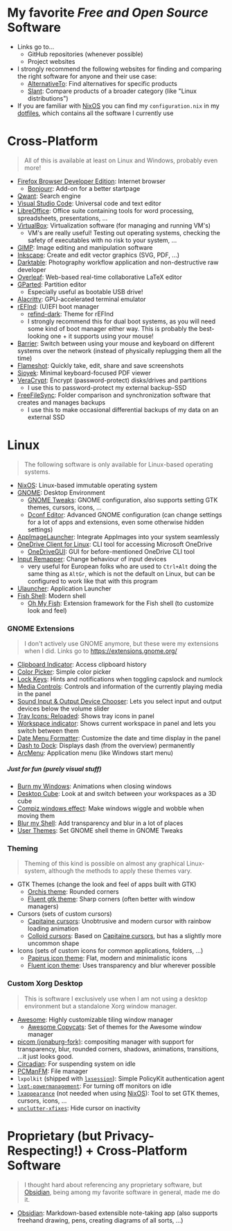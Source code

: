 # My favorite _**Free and Open Source**_ Software
- Links go to...
	- GitHub repositories (whenever possible)
	- Project websites
- I strongly recommend the following websites for finding and comparing the right software for anyone and their use case:
	- [AlternativeTo](https://alternativeto.net/): Find alternatives for specific products
	- [Slant](https://slant.co): Compare products of a broader category (like "Linux distributions")
 - If you are familiar with [NixOS](https://nixos.org/) you can find my `configuration.nix` in my [dotfiles](https://github.com/julius-boettger/dotfiles), which contains all the software I currently use

# Cross-Platform
> All of this is available at least on Linux and Windows, probably even more!
- [Firefox Browser Developer Edition](https://www.mozilla.org/en-US/firefox/developer/): Internet browser
	- [Bonjourr](https://github.com/victrme/Bonjourr): Add-on for a better startpage
- [Qwant](https://about.qwant.com/en/): Search engine
- [Visual Studio Code](https://github.com/microsoft/vscode): Universal code and text editor
- [LibreOffice](https://www.libreoffice.org/): Office suite containing tools for word processing, spreadsheets, presentations, ...
- [VirtualBox](https://www.virtualbox.org/): Virtualization software (for managing and running VM's)
	- VM's are really useful! Testing out operating systems, checking the safety of executables with no risk to your system, ...
- [GIMP](https://www.gimp.org/): Image editing and manipulation software
- [Inkscape](https://github.com/inkscape/inkscape): Create and edit vector graphics (SVG, PDF, ...)
- [Darktable](https://github.com/darktable-org/darktable): Photography workflow application and non-destructive raw developer 
- [Overleaf](https://github.com/overleaf/overleaf): Web-based real-time collaborative LaTeX editor
- [GParted](https://gparted.org/): Partition editor 
	- Especially useful as bootable USB drive!
- [Alacritty](https://github.com/alacritty/alacritty): GPU-accelerated terminal emulator
- [rEFInd](http://www.rodsbooks.com/refind/): (U)EFI boot manager
	- [refind-dark](https://github.com/2KAbhishek/refind-dark): Theme for rEFInd
	- I strongly recommend this for dual boot systems, as you will need some kind of boot manager either way. This is probably the best-looking one + it supports using your mouse!
- [Barrier](https://github.com/debauchee/barrier): Switch between using your mouse and keyboard on different systems over the network (instead of physically replugging them all the time)
- [Flameshot](https://github.com/flameshot-org/flameshot): Quickly take, edit, share and save screenshots
- [Sioyek](https://github.com/ahrm/sioyek): Minimal keyboard-focused PDF viewer
- [VeraCrypt](https://github.com/veracrypt/VeraCrypt): Encrypt (password-protect) disks/drives and partitions
	- I use this to password-protect my external backup-SSD
- [FreeFileSync](https://freefilesync.org/): Folder comparison and synchronization software that creates and manages backups
	- I use this to make occasional differential backups of my data on an external SSD

# Linux
> The following software is only available for Linux-based operating systems.
- [NixOS](https://github.com/NixOS/nixpkgs): Linux-based immutable operating system
- [GNOME](https://www.gnome.org/): Desktop Environment
	- [GNOME Tweaks](https://gitlab.gnome.org/GNOME/gnome-tweaks): GNOME configuration, also supports setting GTK themes, cursors, icons, ...
	- [Dconf Editor](https://apps.gnome.org/app/ca.desrt.dconf-editor/): Advanced GNOME configuration (can change settings for a lot of apps and extensions, even some otherwise hidden settings)
- [AppImageLauncher](https://github.com/TheAssassin/AppImageLauncher): Integrate AppImages into your system seamlessly
- [OneDrive Client for Linux](https://github.com/abraunegg/onedrive): CLI tool for accessing Microsoft OneDrive
	- [OneDriveGUI](https://github.com/bpozdena/OneDriveGUI): GUI for before-mentioned OneDrive CLI tool
- [Input Remapper](https://github.com/sezanzeb/input-remapper): Change behaviour of input devices
	- very useful for European folks who are used to `Ctrl+Alt` doing the same thing as `AltGr`, which is not the default on Linux, but can be configured to work like that with this program
- [Ulauncher](https://github.com/Ulauncher/Ulauncher): Application Launcher
- [Fish Shell](https://github.com/fish-shell/fish-shell): Modern shell
	- [Oh My Fish](https://github.com/oh-my-fish/oh-my-fish): Extension framework for the Fish shell (to customize look and feel) 

### GNOME Extensions
> I don't actively use GNOME anymore, but these were my extensions when I did.
> Links go to https://extensions.gnome.org/
- [Clipboard Indicator](https://extensions.gnome.org/extension/779/clipboard-indicator/): Access clipboard history
- [Color Picker](https://extensions.gnome.org/extension/3396/color-picker/): Simple color picker
- [Lock Keys](https://extensions.gnome.org/extension/36/lock-keys/): Hints and notifications when toggling capslock and numlock
- [Media Controls](https://extensions.gnome.org/extension/4470/media-controls/): Controls and information of the currently playing media in the panel
- [Sound Input & Output Device Chooser](https://extensions.gnome.org/extension/906/sound-output-device-chooser/): Lets you select input and output devices below the volume slider
- [Tray Icons: Reloaded](https://extensions.gnome.org/extension/2890/tray-icons-reloaded/): Shows tray icons in panel
- [Workspace indicator](https://extensions.gnome.org/extension/21/workspace-indicator/): Shows current workspace in panel and lets you switch between them
- [Date Menu Formatter](https://extensions.gnome.org/extension/4655/date-menu-formatter/): Customize the date and time display in the panel
- [Dash to Dock](https://extensions.gnome.org/extension/307/dash-to-dock/): Displays dash (from the overview) permanently
- [ArcMenu](https://extensions.gnome.org/extension/307/dash-to-dock/): Application menu (like Windows start menu)

##### Just for fun (purely visual stuff)
- [Burn my Windows](https://extensions.gnome.org/extension/4679/burn-my-windows/): Animations when closing windows
- [Desktop Cube](https://extensions.gnome.org/extension/4648/desktop-cube/): Look at and switch between your workspaces as a 3D cube
- [Compiz windows effect](https://extensions.gnome.org/extension/3210/compiz-windows-effect/): Make windows wiggle and wobble when moving them
- [Blur my Shell](https://extensions.gnome.org/extension/3193/blur-my-shell/): Add transparency and blur in a lot of places
- [User Themes](https://extensions.gnome.org/extension/19/user-themes/): Set GNOME shell theme in GNOME Tweaks

### Theming
> Theming of this kind is possible on almost any graphical Linux-system, although the methods to apply these themes vary.
- GTK Themes (change the look and feel of apps built with GTK)
	- [Orchis theme](https://github.com/vinceliuice/Orchis-theme): Rounded corners
	- [Fluent gtk theme](https://github.com/vinceliuice/Fluent-gtk-theme): Sharp corners (often better with window managers)
- Cursors (sets of custom cursors)
	- [Capitaine cursors](https://github.com/keeferrourke/capitaine-cursors): Unobtrusive and modern cursor with rainbow loading animation
	- [Colloid cursors](https://github.com/vinceliuice/Colloid-icon-theme/tree/main/cursors): Based on [Capitaine cursors](https://github.com/keeferrourke/capitaine-cursors), but has a slightly more uncommon shape
- Icons (sets of custom icons for common applications, folders, ...)
	- [Papirus icon theme](https://github.com/PapirusDevelopmentTeam/papirus-icon-theme): Flat, modern and minimalistic icons
	- [Fluent icon theme](https://github.com/vinceliuice/Fluent-icon-theme): Uses transparency and blur wherever possible

### Custom Xorg Desktop
> This is software I exclusively use when I am not using a desktop environment but a standalone Xorg window manager.
- [Awesome](https://github.com/awesomeWM/awesome): Highly customizable tiling window manager
	- [Awesome Copycats](https://github.com/lcpz/awesome-copycats): Set of themes for the Awesome window manager
- [picom (jonaburg-fork)](https://github.com/jonaburg/picom): compositing manager with support for transparency, blur, rounded corners, shadows, animations, transitions, ...it just looks good.
- [Circadian](https://github.com/mrmekon/circadian): For suspending system on idle
- [PCManFM](https://github.com/lxde/pcmanfm): File manager
- `lxpolkit` (shipped with [`lxsession`](https://github.com/lxde/lxsession)): Simple PolicyKit authentication agent
- [`lxqt-powermanagement`](https://github.com/lxqt/lxqt-powermanagement): For turning off monitors on idle
- [`lxappearance`](https://github.com/lxde/lxappearance) (not needed when using [NixOS](https://github.com/NixOS/nixpkgs)): Tool to set GTK themes, cursors, icons, ...
- [`unclutter-xfixes`](https://github.com/Airblader/unclutter-xfixes): Hide cursor on inactivity

# Proprietary (but Privacy-Respecting!) + Cross-Platform Software
> I thought hard about referencing any proprietary software, but [Obsidian](https://obsidian.md/), being among my favorite software in general, made me do it.
- [Obsidian](https://github.com/obsidianmd/obsidian-releases): Markdown-based extensible note-taking app (also supports freehand drawing, pens, creating diagrams of all sorts, ...)

